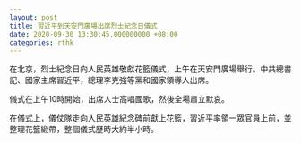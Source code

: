 ```yaml
---
layout: post
title: 習近平到天安門廣場出席烈士紀念日儀式
date: 2020-09-30 13:30:45.000000000 +08:00
categories: rthk
---
```


在北京，烈士紀念日向人民英雄敬獻花籃儀式，上午在天安門廣場舉行。中共總書記、國家主席習近平，總理李克強等黨和國家領導人出席。

儀式在上午10時開始，出席人士高唱國歌，然後全場肅立默哀。

在儀式上，儀仗隊走向人民英雄紀念碑前獻上花籃，習近平率領一眾官員上前，並整理花籃緞帶，整個儀式歷時大約半小時。

